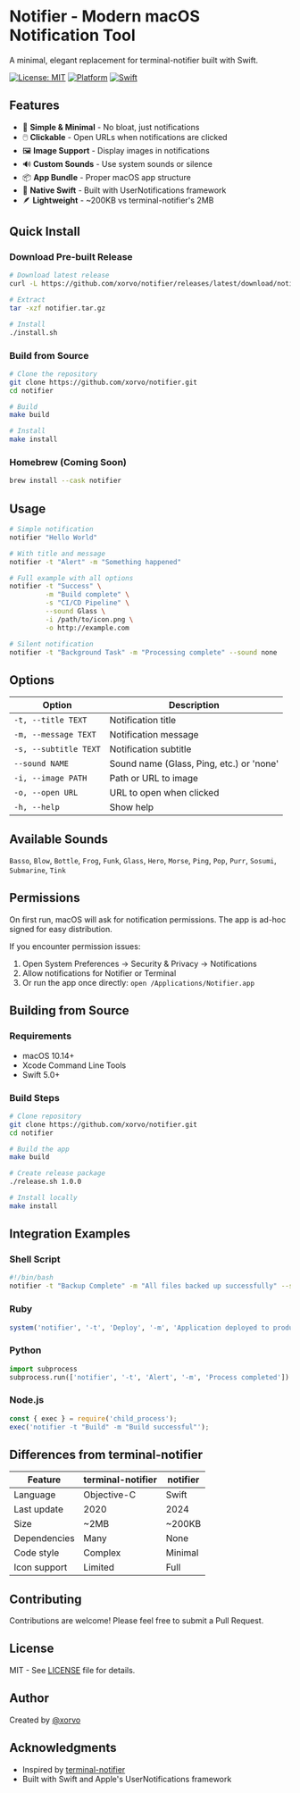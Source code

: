 # Notifier - Modern macOS Notification Tool

A minimal, elegant replacement for terminal-notifier built with Swift.

[![License: MIT](https://img.shields.io/badge/License-MIT-yellow.svg)](https://opensource.org/licenses/MIT)
[![Platform](https://img.shields.io/badge/platform-macOS-blue.svg)]()
[![Swift](https://img.shields.io/badge/Swift-5.0-orange.svg)]()

## Features

- 🎯 **Simple & Minimal** - No bloat, just notifications
- 🖱️ **Clickable** - Open URLs when notifications are clicked
- 🖼️ **Image Support** - Display images in notifications
- 🔊 **Custom Sounds** - Use system sounds or silence
- 📦 **App Bundle** - Proper macOS app structure
- 🚀 **Native Swift** - Built with UserNotifications framework
- 🪶 **Lightweight** - ~200KB vs terminal-notifier's 2MB

## Quick Install

### Download Pre-built Release

```bash
# Download latest release
curl -L https://github.com/xorvo/notifier/releases/latest/download/notifier-macos.tar.gz -o notifier.tar.gz

# Extract
tar -xzf notifier.tar.gz

# Install
./install.sh
```

### Build from Source

```bash
# Clone the repository
git clone https://github.com/xorvo/notifier.git
cd notifier

# Build
make build

# Install
make install
```

### Homebrew (Coming Soon)

```bash
brew install --cask notifier
```

## Usage

```bash
# Simple notification
notifier "Hello World"

# With title and message
notifier -t "Alert" -m "Something happened"

# Full example with all options
notifier -t "Success" \
         -m "Build complete" \
         -s "CI/CD Pipeline" \
         --sound Glass \
         -i /path/to/icon.png \
         -o http://example.com

# Silent notification
notifier -t "Background Task" -m "Processing complete" --sound none
```

## Options

| Option | Description |
|--------|-------------|
| `-t, --title TEXT` | Notification title |
| `-m, --message TEXT` | Notification message |
| `-s, --subtitle TEXT` | Notification subtitle |
| `--sound NAME` | Sound name (Glass, Ping, etc.) or 'none' |
| `-i, --image PATH` | Path or URL to image |
| `-o, --open URL` | URL to open when clicked |
| `-h, --help` | Show help |

## Available Sounds

`Basso`, `Blow`, `Bottle`, `Frog`, `Funk`, `Glass`, `Hero`, `Morse`, `Ping`, `Pop`, `Purr`, `Sosumi`, `Submarine`, `Tink`

## Permissions

On first run, macOS will ask for notification permissions. The app is ad-hoc signed for easy distribution.

If you encounter permission issues:
1. Open System Preferences → Security & Privacy → Notifications
2. Allow notifications for Notifier or Terminal
3. Or run the app once directly: `open /Applications/Notifier.app`

## Building from Source

### Requirements

- macOS 10.14+
- Xcode Command Line Tools
- Swift 5.0+

### Build Steps

```bash
# Clone repository
git clone https://github.com/xorvo/notifier.git
cd notifier

# Build the app
make build

# Create release package
./release.sh 1.0.0

# Install locally
make install
```

## Integration Examples

### Shell Script
```bash
#!/bin/bash
notifier -t "Backup Complete" -m "All files backed up successfully" --sound Glass
```

### Ruby
```ruby
system('notifier', '-t', 'Deploy', '-m', 'Application deployed to production')
```

### Python
```python
import subprocess
subprocess.run(['notifier', '-t', 'Alert', '-m', 'Process completed'])
```

### Node.js
```javascript
const { exec } = require('child_process');
exec('notifier -t "Build" -m "Build successful"');
```

## Differences from terminal-notifier

| Feature | terminal-notifier | notifier |
|---------|------------------|----------|
| Language | Objective-C | Swift |
| Last update | 2020 | 2024 |
| Size | ~2MB | ~200KB |
| Dependencies | Many | None |
| Code style | Complex | Minimal |
| Icon support | Limited | Full |

## Contributing

Contributions are welcome! Please feel free to submit a Pull Request.

## License

MIT - See [LICENSE](LICENSE) file for details.

## Author

Created by [@xorvo](https://github.com/xorvo)

## Acknowledgments

- Inspired by [terminal-notifier](https://github.com/julienXX/terminal-notifier)
- Built with Swift and Apple's UserNotifications framework